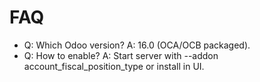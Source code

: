 # FAQ

- Q: Which Odoo version? A: 16.0 (OCA/OCB packaged).
- Q: How to enable? A: Start server with --addon account_fiscal_position_type or install in UI.
